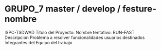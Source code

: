 # GRUPO_7 master / develop / festure-nombre
ISPC-TSDWAD
Titulo del Proyecto: 
Nombre tentativo: RUN-FAST
Descripcion 
Problema a resolver
funcionalidades
usuarios destinados
Integrantes del Equipo del trabajo
